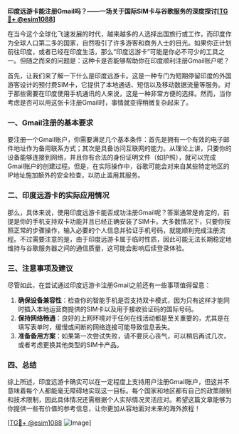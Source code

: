 **印度远游卡能注册Gmail吗？——一场关于国际SIM卡与谷歌服务的深度探讨[[TG💪+ @esim1088](https://t.me/s/esim1088)]**

在当今这个全球化飞速发展的时代，越来越多的人选择出国旅行或工作，而印度作为全球人口第二多的国家，自然吸引了许多游客和商务人士的目光。如果你正计划前往印度，或者已经在印度生活，那么“印度远游卡”可能是你必不可少的工具之一。但随之而来的问题是：这种卡是否能够帮助你在印度顺利注册Gmail账户呢？

首先，让我们来了解一下什么是印度远游卡。这是一种专门为短期停留印度的外国游客设计的预付费SIM卡，它提供了本地通话、短信以及移动数据流量等服务。对于那些需要在印度使用手机通讯的人来说，这是一种非常方便的选择。然而，当你考虑是否可以用这张卡注册Gmail时，事情就变得稍微复杂起来了。

### 一、Gmail注册的基本要求

要注册一个Gmail账户，你需要满足几个基本条件：首先是拥有一个有效的电子邮件地址作为备用联系方式；其次是具备访问互联网的能力。从理论上讲，只要你的设备能够连接到网络，并且你有合法的身份证明文件（如护照），就可以完成Gmail账户的创建过程。但是，在实际操作中，谷歌可能会对来自某些特定地区的IP地址施加额外的安全检查，以防止滥用其服务。

### 二、印度远游卡的实际应用情况

那么，具体来说，使用印度远游卡能否成功注册Gmail呢？答案通常是肯定的，前提是你的手机支持双卡功能并且已经正确安装了SIM卡。大多数情况下，只要你按照正常的步骤操作，输入必要的个人信息并验证手机号码，就能顺利完成注册流程。不过需要注意的是，由于印度远游卡属于临时性质，因此可能无法长期稳定地维持与谷歌服务器之间的通信质量，这可能会影响后续登录体验。

### 三、注意事项及建议

尽管如此，在尝试通过印度远游卡注册Gmail之前还有一些事项值得留意：

1. **确保设备兼容性**：检查你的智能手机是否支持双卡模式，因为只有这样才能同时插入本地运营商提供的SIM卡以及用于接收验证码的国际号码。
2. **保持网络畅通**：良好的上网环境对于任何在线活动都是至关重要的，尤其是在填写表单时，缓慢或间断的网络连接可能导致信息丢失。
3. **准备备用方案**：如果第一次尝试失败，请不要灰心丧气，可以稍后再试几次，或者考虑更换其他类型的SIM卡产品。

### 四、总结

综上所述，印度远游卡确实可以在一定程度上支持用户注册Gmail账户，但这并不意味着每个人都能毫无障碍地实现这一目标。每个国家和地区都有自己的政策限制和技术限制，因此具体情况还需根据个人实际情况灵活应对。希望这篇文章能够为你提供一些有价值的参考信息，让你更加从容地面对未来的海外旅程！

[[TG💪+ @esim1088](https://t.me/s/esim1088) ![Image](https://i.postimg.cc/4NQfJmqS/Snipaste-2025-05-13-00-14-12.png)]